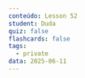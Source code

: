 ```yaml
---
conteúdo: Lesson 52
student: Duda
quiz: false
flashcards: false
tags:
  - private
data: 2025-06-11
---
```

